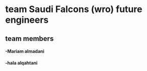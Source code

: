 # team Saudi Falcons (wro) future engineers

## team members
#### -Mariam almadani
#### -hala alqahtani
